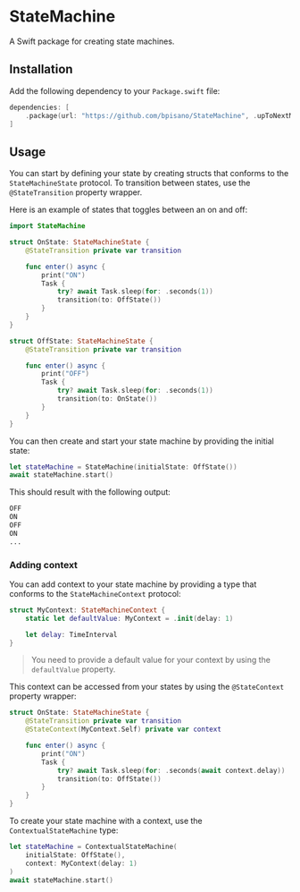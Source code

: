 # StateMachine

A Swift package for creating state machines.

## Installation

Add the following dependency to your `Package.swift` file:

```swift
dependencies: [
    .package(url: "https://github.com/bpisano/StateMachine", .upToNextMajor(from: "1.0.0"))
]
```

## Usage

You can start by defining your state by creating structs that conforms to the `StateMachineState` protocol. To transition between states, use the `@StateTransition` property wrapper.

Here is an example of states that toggles between an on and off:

```swift
import StateMachine

struct OnState: StateMachineState {
    @StateTransition private var transition

    func enter() async {
        print("ON")
        Task {
            try? await Task.sleep(for: .seconds(1))
            transition(to: OffState())
        }
    }
}

struct OffState: StateMachineState {
    @StateTransition private var transition

    func enter() async {
        print("OFF")
        Task {
            try? await Task.sleep(for: .seconds(1))
            transition(to: OnState())
        }
    }
}
```

You can then create and start your state machine by providing the initial state:

```swift
let stateMachine = StateMachine(initialState: OffState())
await stateMachine.start()
```

This should result with the following output:

```bash
OFF
ON
OFF
ON
...
```

### Adding context

You can add context to your state machine by providing a type that conforms to the `StateMachineContext` protocol:

```swift
struct MyContext: StateMachineContext {
    static let defaultValue: MyContext = .init(delay: 1)

    let delay: TimeInterval
}
```

> You need to provide a default value for your context by using the `defaultValue` property.

This context can be accessed from your states by using the `@StateContext` property wrapper:

```swift
struct OnState: StateMachineState {
    @StateTransition private var transition
    @StateContext(MyContext.Self) private var context

    func enter() async {
        print("ON")
        Task {
            try? await Task.sleep(for: .seconds(await context.delay))
            transition(to: OffState())
        }
    }
}
```

To create your state machine with a context, use the `ContextualStateMachine` type:

```swift
let stateMachine = ContextualStateMachine(
    initialState: OffState(),
    context: MyContext(delay: 1)
)
await stateMachine.start()
```
